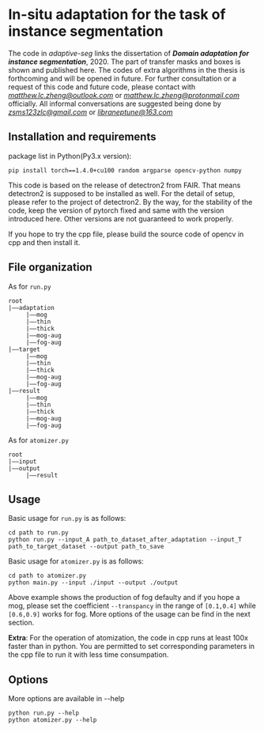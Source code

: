 # In-situ adaptation for the task of instance segmentation
The code in *adaptive-seg* links the dissertation of ***Domain adaptation for instance segmentation***, 2020.
The part of transfer masks and boxes is shown and published here. The codes of extra algorithms in the thesis is forthcoming and will be opened in future.
For further consultation or a request of this code and future code, please contact with *matthew.lc.zheng@outlook.com* or *matthew.lc.zheng@protonmail.com* officially. All informal conversations are suggested being done by *zsms123zlc@gmail.com* or *libraneptune@163.com*

## Installation and requirements
package list in Python(Py3.x version):
```
pip install torch==1.4.0+cu100 random argparse opencv-python numpy
```
This code is based on the release of detectron2 from FAIR. That means detectron2 is supposed to be installed as well. For the detail of setup, please refer to the project of detectron2.
By the way, for the stability of the code, keep the version of  pytorch fixed and same with the version introduced here. Other versions are not guaranteed to work properly.

If you hope to try the cpp file, please build the source code of opencv in cpp and then install it.
## File organization
As for `run.py`
```
root
|——adaptation
     |——mog
     |——thin
     |——thick
     |——mog-aug
     |——fog-aug
|——target
     |——mog
     |——thin
     |——thick
     |——mog-aug
     |——fog-aug
|——result
     |——mog
     |——thin
     |——thick
     |——mog-aug
     |——fog-aug
```
As for `atomizer.py`
```
root
|——input
|——output
     |——result
```
## Usage
Basic usage for `run.py` is as follows:
```
cd path to run.py
python run.py --input_A path_to_dataset_after_adaptation --input_T path_to_target_dataset --output path_to_save
```
Basic usage for `atomizer.py` is as follows:
```
cd path to atomizer.py
python main.py --input ./input --output ./output 
```
Above example shows the production of fog defaulty and if you hope a mog, please set the coefficient `--transpancy` in the range of `[0.1,0.4]` while `[0.6,0.9]` works for fog.
More options of the usage can be find in the next section.

**Extra**: For the operation of atomization, the code in cpp runs at least 100x faster than in python. You are permitted to set corresponding parameters in the cpp file to run it with less time consumpation.

## Options
More options are available in --help
```
python run.py --help
python atomizer.py --help

```
